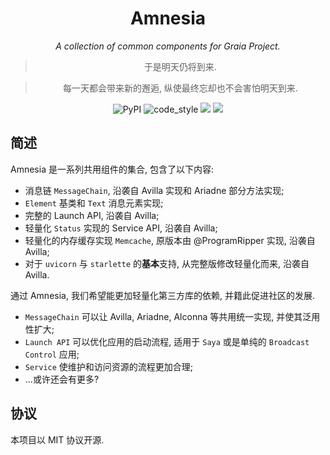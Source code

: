 <div align="center">

# Amnesia

_A collection of common components for Graia Project._

> 于是明天仍将到来.

> 每一天都会带来新的邂逅, 纵使最终忘却也不会害怕明天到来.

</div>

<p align="center">
  <img alt="PyPI" src="https://img.shields.io/pypi/v/graia-amnesia" />
  <img src="https://img.shields.io/badge/code%20style-black-000000.svg" alt="code_style" />
  <img src="https://img.shields.io/badge/%20imports-isort-%231674b1?style=flat&labelColor=ef8336" />
  <a href="https://results.pre-commit.ci/latest/github/GraiaProject/Amnesia/master">
    <img src="https://results.pre-commit.ci/badge/github/GraiaProject/Amnesia/master.svg" />
  </a>

</p>

## 简述

Amnesia 是一系列共用组件的集合, 包含了以下内容:

 - 消息链 `MessageChain`, 沿袭自 Avilla 实现和 Ariadne 部分方法实现;
 - `Element` 基类和 `Text` 消息元素实现;
 - 完整的 Launch API, 沿袭自 Avilla;
 - 轻量化 `Status` 实现的 Service API, 沿袭自 Avilla;
 - 轻量化的内存缓存实现 `Memcache`, 原版本由 @ProgramRipper 实现, 沿袭自 Avilla;
 - 对于 `uvicorn` 与 `starlette` 的**基本**支持, 从完整版修改轻量化而来, 沿袭自 Avilla.

通过 Amnesia, 我们希望能更加轻量化第三方库的依赖, 并籍此促进社区的发展.

 - `MessageChain` 可以让 Avilla, Ariadne, Alconna 等共用统一实现, 并使其泛用性扩大;
 - `Launch API` 可以优化应用的启动流程, 适用于 `Saya` 或是单纯的 `Broadcast Control` 应用;
 - `Service` 使维护和访问资源的流程更加合理;
 - ...或许还会有更多?

## 协议

本项目以 MIT 协议开源.

